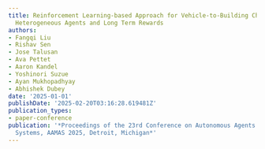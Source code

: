 ```yaml
---
title: Reinforcement Learning-based Approach for Vehicle-to-Building Charging with
  Heterogeneous Agents and Long Term Rewards
authors:
- Fangqi Liu
- Rishav Sen
- Jose Talusan
- Ava Pettet
- Aaron Kandel
- Yoshinori Suzue
- Ayan Mukhopadhyay
- Abhishek Dubey
date: '2025-01-01'
publishDate: '2025-02-20T03:16:28.619481Z'
publication_types:
- paper-conference
publication: '*Proceedings of the 23rd Conference on Autonomous Agents and MultiAgent
  Systems, AAMAS 2025, Detroit, Michigan*'
---
```


